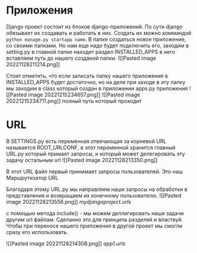 # Приложения

Django проект состоит из блоков django-приложений. По сути django обязывает их создавать и работать в них. Создать их можно коммандой `python manage.py startapp name`. В папке создаться новое приложение, со своими папками. Но нам еще надо будет подключить его, заходим в setting.py в главной папке находит раздел INSTALLED_APPS в него вставляем путь до нашего созданой папки.
![[Pasted image 20221128211214.png]] 

Стоит отметить, что если записать папку нашего приложения в INSTALLED_APPS будет достаточно, но на деле при заходе в эту папку мы заходим в class который создан в приложении apps.py приложения 
![[Pasted image 20221215234657.png]]
![[Pasted image 20221215234711.png]]
полный путь который проходит 


# URL

В SETTINGS.py есть переменная отвечающая за корневой URL называется ROOT_URLCONF, в этот переменной хранится главный URL.py который примает запросы, и который может делегировать эту задачу остальным url
![[Pasted image 20221128213350.png]]

В этот URL файл первый принимает запросы пользователей. Это наш Маршрутизатор URL

Благодаря этому URL.py мы направляем наши запросы на обработки в представления и возвращаем их конечному пользователю.
![[Pasted image 20221128213556.png]]
*mydjangoproject.urls*

с помощью метода include() - мы можем деллигировать наши задачи другим url файлам. Сделанно это для принципа разделяй и властвуй. Чтобы при переносе нашего приложения в другой проект мы смогли сразу его использовать.

![[Pasted image 20221128214308.png]]
*app1.urls*





